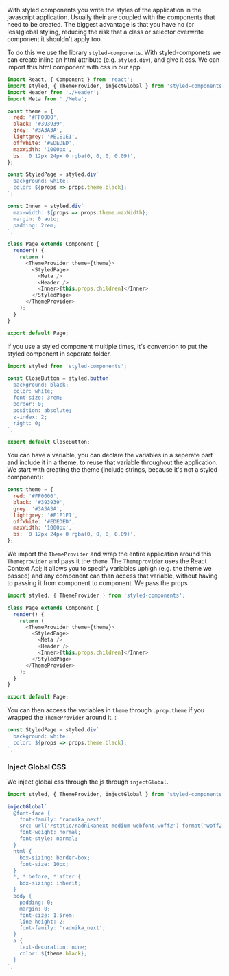 With styled components you write the styles of the application in the javascript application. Usually their are coupled with the components that need to be created. The biggest advantage is that you have no (or less)global styling, reducing the risk that a class or selector overwrite component it shouldn't apply too. 

To do this we use the library `styled-components`.  With styled-componets we can create inline an html attribute (e.g. `styled.div`), and give it css. We can import this html component with css in our app. 

```js
import React, { Component } from 'react';
import styled, { ThemeProvider, injectGlobal } from 'styled-components';
import Header from './Header';
import Meta from './Meta';

const theme = {
  red: '#FF0000',
  black: '#393939',
  grey: '#3A3A3A',
  lightgrey: '#E1E1E1',
  offWhite: '#EDEDED',
  maxWidth: '1000px',
  bs: '0 12px 24px 0 rgba(0, 0, 0, 0.09)',
};

const StyledPage = styled.div`
  background: white;
  color: ${props => props.theme.black};
`;

const Inner = styled.div`
  max-width: ${props => props.theme.maxWidth};
  margin: 0 auto;
  padding: 2rem;
`;

class Page extends Component {
  render() {
    return (
      <ThemeProvider theme={theme}>
        <StyledPage>
          <Meta />
          <Header />
          <Inner>{this.props.children}</Inner>
        </StyledPage>
      </ThemeProvider>
    );
  }
}

export default Page;
```
If you use a styled component multiple times, it's convention to put the styled component in seperate folder. 
```js
import styled from 'styled-components';

const CloseButton = styled.button`
  background: black;
  color: white;
  font-size: 3rem;
  border: 0;
  position: absolute;
  z-index: 2;
  right: 0;
`;

export default CloseButton;
```
You can have a variable, you can declare the variables in a seperate part and include it in a theme, to reuse that variable throughout the application. We start with creating the theme (include strings, because it's not a styled component):
```js
const theme = {
  red: '#FF0000',
  black: '#393939',
  grey: '#3A3A3A',
  lightgrey: '#E1E1E1',
  offWhite: '#EDEDED',
  maxWidth: '1000px',
  bs: '0 12px 24px 0 rgba(0, 0, 0, 0.09)',
};
``` 
We import the `ThemeProvider` and wrap the entire application around this `Themeprovider` and pass it the `theme`. The `Themeprovider` uses the React Context Api; it allows you to specify variables uphigh (e.g. the theme we passed) and any component can than access that variable, without having to passing it from component to component. We pass the props 
```js
import styled, { ThemeProvider } from 'styled-components';

class Page extends Component {
  render() {
    return (
      <ThemeProvider theme={theme}>
        <StyledPage>
          <Meta />
          <Header />
          <Inner>{this.props.children}</Inner>
        </StyledPage>
      </ThemeProvider>
    );
  }
}

export default Page;
```
You can then access the variables in `theme` through `.prop.theme` if you wrapped the `ThemeProvider` around it. :
```js
const StyledPage = styled.div`
  background: white;
  color: ${props => props.theme.black};
`;
```

### Inject Global CSS
We inject global css through the js through `injectGlobal`.

```js
import styled, { ThemeProvider, injectGlobal } from 'styled-components';

injectGlobal`
  @font-face {
    font-family: 'radnika_next';
    src: url('/static/radnikanext-medium-webfont.woff2') format('woff2');
    font-weight: normal;
    font-style: normal;
  }
  html {
    box-sizing: border-box;
    font-size: 10px;
  }
  *, *:before, *:after {
    box-sizing: inherit;
  }
  body {
    padding: 0;
    margin: 0;
    font-size: 1.5rem;
    line-height: 2;
    font-family: 'radnika_next';
  }
  a {
    text-decoration: none;
    color: ${theme.black};
  }
`;
```




